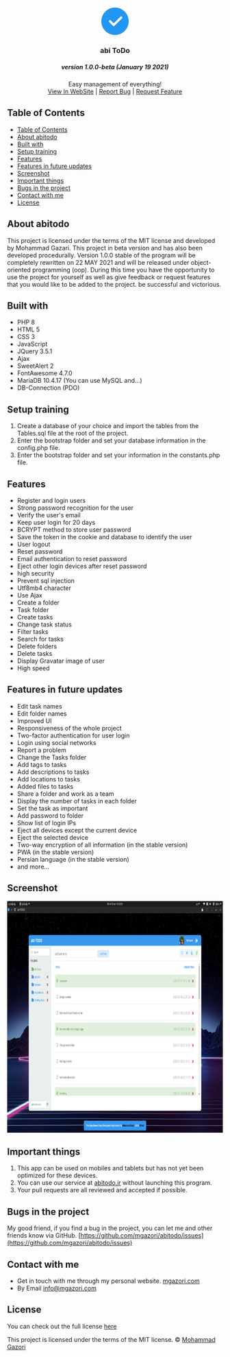 <p align="center">
  <a href="https://github.com/mgazori/abitodo">
    <img src="assets/img/favicon-64.png" alt="Logo" width="64" height="64">
  </a>
  <h3 align="center">abi ToDo</h3>
  <h5 align="center">version 1.0.0-beta (January 19 2021)</h5>
  <p align="center">
    Easy management of everything!
    <br>
    <a href="https://abitodo.ir">View In WebSite</a>
    |
    <a href="https://github.com/mgazori/abitodo/issues">Report Bug</a>
    |
     <a href="https://github.com/mgazori/abitodo/issues">Request Feature</a>
  </p>
</p>

## Table of Contents
- [Table of Contents](#table-of-contents)
- [About abitodo](#about-abitodo)
- [Built with](#built-with)
- [Setup training](#setup-training)
- [Features](#features)
- [Features in future updates](#features-in-future-updates)
- [Screenshot](#screenshot)
- [Important things](#important-things)
- [Bugs in the project](#bugs-in-the-project)
- [Contact with me](#contact-with-me)
- [License](#license)

## About abitodo
This project is licensed under the terms of the MIT license and developed by Mohammad Gazari.
This project in beta version and has also been developed procedurally.
Version 1.0.0 stable of the program will be completely rewritten on 22 MAY 2021 and will be released under object-oriented programming (oop). During this time you have the opportunity to use the project for yourself as well as give feedback or request features that you would like to be added to the project.
be successful and victorious.

## Built with
- PHP 8
- HTML 5
- CSS 3
- JavaScript
- JQuery 3.5.1
- Ajax
- SweetAlert 2
- FontAwesome 4.7.0
- MariaDB 10.4.17 (You can use MySQL and...)
- DB-Connection (PDO)

## Setup training
 1. Create a database of your choice and import the tables from the Tables.sql file at the root of the project.
 2. Enter the bootstrap folder and set your database information in the config.php file.
 3. Enter the bootstrap folder and set your information in the constants.php file.

## Features
- Register and login users
- Strong password recognition for the user
- Verify the user's email
- Keep user login for 20 days
- BCRYPT method to store user password
- Save the token in the cookie and database to identify the user
- User logout
- Reset password
- Email authentication to reset password
- Eject other login devices after reset password
- high security
- Prevent sql injection
- Utf8mb4 character
- Use Ajax
- Create a folder
- Task folder
- Create tasks
- Change task status
- Filter tasks
- Search for tasks
- Delete folders
- Delete tasks
- Display Gravatar image of user
- High speed

## Features in future updates
- Edit task names
- Edit folder names
- Improved UI
- Responsiveness of the whole project
- Two-factor authentication for user login
- Login using social networks
- Report a problem
- Change the Tasks folder
- Add tags to tasks
- Add descriptions to tasks
- Add locations to tasks
- Added files to tasks
- Share a folder and work as a team
- Display the number of tasks in each folder
- Set the task as important
- Add password to folder
- Show list of login IPs
- Eject all devices except the current device
- Eject the selected device
- Two-way encryption of all information (in the stable version)
- PWA (in the stable version)
- Persian language (in the stable version)
- and more...

## Screenshot
<div align="center"><a href="https://github.com/mgazori/abitodo">
<img src="assets/img/screenshot.png" alt="Logo" width="960" height="540">
</a></div>

## Important things
 1. This app can be used on mobiles and tablets but has not yet been optimized for these devices.
 2. You can use our service at [abitodo.ir](https://abitodo.ir/) without launching this program.
 3. Your pull requests are all reviewed and accepted if possible.

## Bugs in the project
My good friend, if you find a bug in the project, you can let me and other friends know via GitHub. [https://github.com/mgazori/abitodo/issues](https://github.com/mgazori/abitodo/issues)

## Contact with me
 - Get in touch with me through my personal website. [mgazori.com](https://mgazori.com)
 - By Email [info@mgazori.com](mailto:info@mgazori.com)

## License
You can check out the full license [here](https://github.com/MGazori/abitodo/blob/main/LICENSE)

This project is licensed under the terms of the MIT license. © [Mohammad Gazori](https://github.com/mgazori)